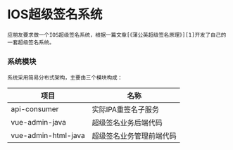 # IOS超级签名系统
	应朋友要求做一个IOS超级签名系统，根据一篇文章[《蒲公英超级签名原理》][1]开发了自己的一套超级签名系统。

### 系统模块
	系统采用简易分布式架构，主要由三个模块构成：
|  项目   | 名称  |
|  ----  | ----  |
| api-consumer  | 实际IPA重签名子服务 |
| vue-admin-java  | 超级签名业务后端代码 |
| vue-admin-html-java  | 超级签名业务管理前端代码 |


[1]:https://www.jianshu.com/p/d535a3e09dd0
